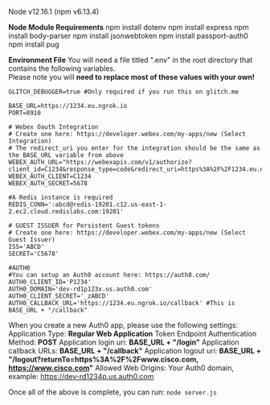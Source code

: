 Node v12.16.1 (npm v6.13.4)

**Node Module Requirements**
npm install dotenv
npm install express
npm install body-parser
npm install jsonwebtoken
npm install passport-auth0
npm install pug

**Environment File**
You will need a file titled ".env" in the root directory that contains the following variables.  
Please note you will **need to replace most of these values with your own!**
```
GLITCH_DEBUGGER=true #Only required if you run this on glitch.me

BASE_URL=https://1234.eu.ngrok.io
PORT=8910

# Webex Oauth Integration
# Create one here: https://developer.webex.com/my-apps/new (Select Integration)
# The redirect_uri you enter for the integration should be the same as the BASE_URL variable from above
WEBEX_AUTH_URL="https://webexapis.com/v1/authorize?client_id=C1234&response_type=code&redirect_uri=https%3A%2F%2F1234.eu.ngrok.io%2Fcreate_token&scope=spark%3Aall%20spark%3Akms"
WEBEX_AUTH_CLIENT=C1234
WEBEX_AUTH_SECRET=5678

#A Redis instance is required
REDIS_CONN=':abcd@redis-19201.c12.us-east-1-2.ec2.cloud.redislabs.com:19201'

# GUEST ISSUER for Persistent Guest tokens
# Create one here: https://developer.webex.com/my-apps/new (Select Guest Issuer)
ISS='ABCD'
SECRET='C5678'

#AUTH0
#You can setup an Auth0 account here: https://auth0.com/
AUTH0_CLIENT_ID='P1234'
AUTH0_DOMAIN='dev-rd1p123x.us.auth0.com'
AUTH0_CLIENT_SECRET='_zABCD'
AUTH0_CALLBACK_URL='https://1234.eu.ngrok.io/callback' #This is BASE_URL + "/callback"
```

When you create a new Auth0 app, please use the following settings:
Application Type: **Regular Web Application**
Token Endpoint Authentication Method: **POST**
Application login uri: **BASE_URL + "/login"**
Application callback URLs: **BASE_URL + "/callback"**
Application logout uri: **BASE_URL + "/logout?returnTo=https%3A%2F%2Fwww.cisco.com, https://www.cisco.com"**
Allowed Web Origins: Your Auth0 domain, example: https://dev-rd1234p.us.auth0.com

Once all of the above is complete, you can run:
```node server.js```


